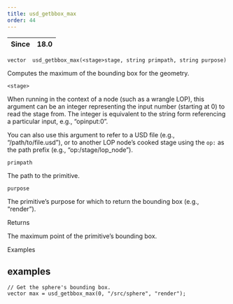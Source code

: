 ```yaml
---
title: usd_getbbox_max
order: 44
---
```

| Since | 18.0 |
| --- | --- |

`vector  usd_getbbox_max(<stage>stage, string primpath, string purpose)`

Computes the maximum of the bounding box for the geometry.

`<stage>`

When running in the context of a node (such as a wrangle LOP), this argument can be an integer representing the input number (starting at 0) to read the stage from. The integer is equivalent to the string form referencing a particular input, e.g., “opinput:0”.

You can also use this argument to refer to a USD file (e.g., “/path/to/file.usd”), or to another LOP node’s cooked stage using the `op:` as the path prefix (e.g., “op:/stage/lop_node”).

`primpath`

The path to the primitive.

`purpose`

The primitive’s purpose for which to return the bounding box (e.g., “render”).

Returns

The maximum point of the primitive’s bounding box.

Examples

## examples

```vex
// Get the sphere's bounding box.
vector max = usd_getbbox_max(0, "/src/sphere", "render");

```
